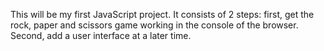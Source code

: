 This will be my first JavaScript project. It consists of 2 steps: first, get the rock, paper and scissors game working in the console of the browser. Second, add a user interface at a later time. 